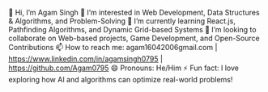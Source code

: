 👋 Hi, I’m Agam Singh
👀 I’m interested in Web Development, Data Structures & Algorithms, and Problem-Solving
🌱 I’m currently learning React.js, Pathfinding Algorithms, and Dynamic Grid-based Systems
💞️ I’m looking to collaborate on Web-based projects, Game Development, and Open-Source Contributions
📫 How to reach me: agam16042006gmail.com | https://www.linkedin.com/in/agamsingh0795 | https://github.com/Agam0795
😄 Pronouns: He/Him
⚡ Fun fact: I love exploring how AI and algorithms can optimize real-world problems!
<!--- Agam0795/Agam0795 is a ✨ special ✨ repository because its `README.md` (this file) appears on your GitHub profile. You can click the Preview link to take a look at your changes. --->
